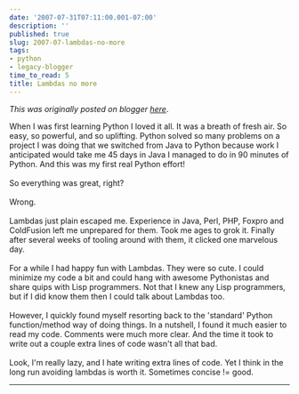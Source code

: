 ```yaml
---
date: '2007-07-31T07:11:00.001-07:00'
description: ''
published: true
slug: 2007-07-lambdas-no-more
tags:
- python
- legacy-blogger
time_to_read: 5
title: Lambdas no more
---
```


*This was originally posted on blogger [here](https://pydanny.blogspot.com/2007/07/lambdas-no-more.html)*.

When I was first learning Python I loved it all.  It was a breath of fresh air.  So easy, so powerful, and so uplifting.  Python solved so many problems on a project I was doing that we switched from Java to Python because work I anticipated would take me 45 days in Java I managed to do in 90 minutes of Python.  And this was my first real Python effort!<br /><br />So everything was great, right?<br /><br />Wrong.<br /><br />Lambdas just plain escaped me.  Experience in Java, Perl, PHP, Foxpro and ColdFusion left me unprepared for them.  Took me ages to grok it.  Finally after several weeks of tooling around with them, it clicked one marvelous day.<br /><br />For a while I had happy fun with Lambdas.  They were so cute.  I could minimize my code a bit and could hang with awesome Pythonistas and share quips with Lisp programmers.  Not that I knew any Lisp programmers, but if I did know them then I could talk about Lambdas too.<br /><br />However, I quickly found myself resorting back to the 'standard' Python function/method way of doing things.  In a nutshell, I found it much easier to read my code.  Comments were much more clear.  And the time it took to write out a couple extra lines of code wasn't all that bad.<br /><br />Look, I'm really lazy, and I hate writing extra lines of code.  Yet I think in the long run avoiding lambdas is worth it.  Sometimes concise != good.

---

